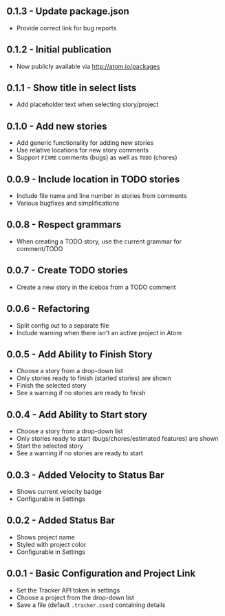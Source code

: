 ## 0.1.3 - Update package.json
* Provide correct link for bug reports

## 0.1.2 - Initial publication
* Now publicly available via http://atom.io/packages

## 0.1.1 - Show title in select lists
* Add placeholder text when selecting story/project

## 0.1.0 - Add new stories
* Add generic functionality for adding new stories
* Use relative locations for new story comments
* Support `FIXME` comments (bugs) as well as `TODO` (chores)

## 0.0.9 - Include location in TODO stories
* Include file name and line number in stories from comments
* Various bugfixes and simplifications

## 0.0.8 - Respect grammars
* When creating a TODO story, use the current grammar for comment/TODO

## 0.0.7 - Create TODO stories
* Create a new story in the icebox from a TODO comment

## 0.0.6 - Refactoring
* Split config out to a separate file
* Include warning when there isn't an active project in Atom

## 0.0.5 - Add Ability to Finish Story
* Choose a story from a drop-down list
* Only stories ready to finish (started stories) are shown
* Finish the selected story
* See a warning if no stories are ready to finish

## 0.0.4 - Add Ability to Start story
* Choose a story from a drop-down list
* Only stories ready to start (bugs/chores/estimated features) are shown
* Start the selected story
* See a warning if no stories are ready to start

## 0.0.3 - Added Velocity to Status Bar
* Shows current velocity badge
* Configurable in Settings

## 0.0.2 - Added Status Bar
* Shows project name
* Styled with project color
* Configurable in Settings

## 0.0.1 - Basic Configuration and Project Link
* Set the Tracker API token in settings
* Choose a project from the drop-down list
* Save a file (default `.tracker.cson`) containing details
